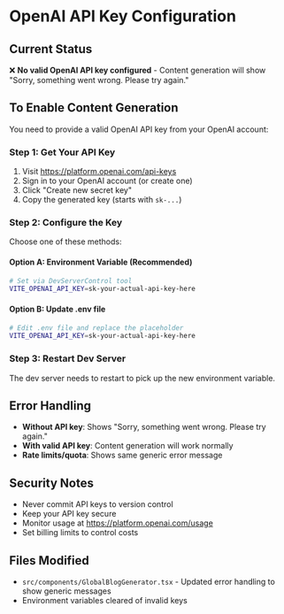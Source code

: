 # OpenAI API Key Configuration

## Current Status
❌ **No valid OpenAI API key configured** - Content generation will show "Sorry, something went wrong. Please try again."

## To Enable Content Generation

You need to provide a valid OpenAI API key from your OpenAI account:

### Step 1: Get Your API Key
1. Visit https://platform.openai.com/api-keys
2. Sign in to your OpenAI account (or create one)
3. Click "Create new secret key"
4. Copy the generated key (starts with `sk-...`)

### Step 2: Configure the Key
Choose one of these methods:

#### Option A: Environment Variable (Recommended)
```bash
# Set via DevServerControl tool
VITE_OPENAI_API_KEY=sk-your-actual-api-key-here
```

#### Option B: Update .env file
```bash
# Edit .env file and replace the placeholder
VITE_OPENAI_API_KEY=sk-your-actual-api-key-here
```

### Step 3: Restart Dev Server
The dev server needs to restart to pick up the new environment variable.

## Error Handling
- **Without API key**: Shows "Sorry, something went wrong. Please try again."
- **With valid API key**: Content generation will work normally
- **Rate limits/quota**: Shows same generic error message

## Security Notes
- Never commit API keys to version control
- Keep your API key secure
- Monitor usage at https://platform.openai.com/usage
- Set billing limits to control costs

## Files Modified
- `src/components/GlobalBlogGenerator.tsx` - Updated error handling to show generic messages
- Environment variables cleared of invalid keys

